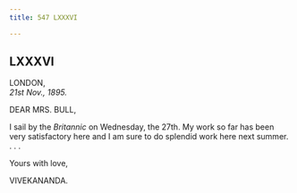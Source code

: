 ```yaml
---
title: 547 LXXXVI

---
```

  

  


## LXXXVI

LONDON,  
*21st Nov., 1895.*

DEAR MRS. BULL,

 

I sail by the *Britannic* on Wednesday, the 27th. My work so far has
been very satisfactory here and I am sure to do splendid work here next
summer. . . . 

Yours with love,

VIVEKANANDA.